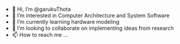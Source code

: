 - 👋 Hi, I’m @garukuThota
- 👀 I’m interested in Computer Architecture and System Software
- 🌱 I’m currently learning hardware modeling
- 💞️ I’m looking to collaborate on implementing ideas from research
- 📫 How to reach me ...

<!---
garukuThota/garukuThota is a ✨ special ✨ repository because its `README.md` (this file) appears on your GitHub profile.
You can click the Preview link to take a look at your changes.
--->
